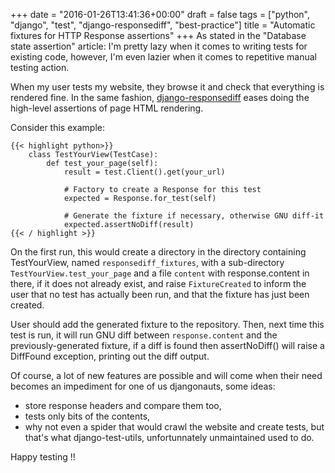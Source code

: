 +++
date = "2016-01-26T13:41:36+00:00"
draft = false
tags = ["python", "django", "test", "django-responsediff", "best-practice"]
title = "Automatic fixtures for HTTP Response assertions"
+++
As stated in the "Database state assertion" article: I'm pretty lazy
when it comes to writing tests for existing code, however, I'm even lazier when
it comes to repetitive manual testing action.

When my user tests my website, they browse it and check that everything is
rendered fine. In the same fashion,
[django-responsediff](https://github.com/yourlabs/django-responsediff) eases
doing the high-level assertions of page HTML rendering.

Consider this example:

```
{{< highlight python>}}
    class TestYourView(TestCase):
        def test_your_page(self):
            result = test.Client().get(your_url)

            # Factory to create a Response for this test
            expected = Response.for_test(self)

            # Generate the fixture if necessary, otherwise GNU diff-it
            expected.assertNoDiff(result)
{{< / highlight >}}
```

On the first run, this would create a directory in the directory containing
TestYourView, named ``responsediff_fixtures``, with a sub-directory
``TestYourView.test_your_page`` and a file ``content`` with response.content in
there, if it does not already exist, and raise ``FixtureCreated`` to inform the
user that no test has actually been run, and that the fixture has just been
created.

User should add the generated fixture to the repository. Then, next time this
test is run, it will run GNU diff between ``response.content`` and the
previously-generated fixture, if a diff is found then assertNoDiff() will raise
a DiffFound exception, printing out the diff output.

Of course, a lot of new features are possible and will come when their need
becomes an impediment for one of us djangonauts, some ideas:

- store response headers and compare them too,
- tests only bits of the contents,
- why not even a spider that would crawl the website and create tests, but
  that's what django-test-utils, unfortunnately unmaintained used to do.

Happy testing !!
